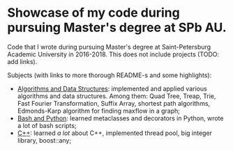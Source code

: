 # Showcase of my code during pursuing Master's degree at SPb AU.

Code that I wrote during pursuing Master's degree at Saint-Petersburg Academic University in 2016-2018. 
This does not include projects (TODO: add links).

Subjects (with links to more thorough README-s and some highlights):
- [Algorithms and Data Structures](https://github.com/ItsLastDay/academic_university_2016-2018/blob/master/Algorithms/README.md): implemented and applied various algorithms and data structures. Among them: Quad Tree, Treap, Trie, Fast Fourier Transformation, Suffix Array, shortest path algorithms, Edmonds-Karp algorithm for finding maxflow in a graph;
- [Bash and Python](https://github.com/ItsLastDay/academic_university_2016-2018/blob/master/Bash%26Python/README.md): learned metaclasses and decorators in Python, wrote a lot of bash scripts;
- [C++](https://github.com/ItsLastDay/academic_university_2016-2018/blob/master/C%2B%2B/README.md): learned *a lot* about C++, implemented thread pool, big integer library, boost::any;
